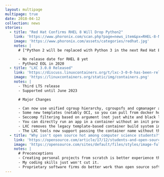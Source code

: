 ```yaml
---
layout: multipage
multipage: true
date: 2018-04-12
collection: news
stories:
  - title: "Red Hat Confirms RHEL 8 Will Drop Python2"
    link: 'https://www.phoronix.com/scan.php?page=news_item&px=RHEL-8-No-Python-2'
    image: 'https://www.phoronix.com/assets/categories/redhat.jpg'
    notes: |
      # ["Python 2 will be replaced with Python 3 in the next Red Hat Enterprise Linux (RHEL) major release."](https://access.redhat.com/documentation/en-us/red_hat_enterprise_linux/7/html/7.5_release_notes/chap-red_hat_enterprise_linux-7.5_release_notes-deprecated_functionality)

      - No release date for RHEL 8 yet
      - Python2 EOL in 2020
  - title: "LXC 3.0.0 Released"
    link: 'https://discuss.linuxcontainers.org/t/lxc-3-0-0-has-been-released/1449'
    image: 'https://linuxcontainers.org/static/img/containers.png'
    notes: |
      - Third LTS release
      - Supported until June 2023

      # Major Changes

      - Can now use unified cgroup hierarchy, cgroupsfs and cgmanager are deprecated
      - Some new templates (notably OCI, so you can pull from docker hub)
      - Seccomp filtering based on argument (not just white and black lists anymore!)
      - You can directly run an app in a container without an init process in between
      - LXC removes the legacy template-based container build system in favor of the new project [distrobuilder](https://github.com/lxc/distrobuilder). For detailed information you can read this [blogpost](https://brauner.github.io/2018/02/27/lxc-removes-legacy-template-build-system.html).
      - The LXC tools now support passing the container name without the -n command line flag
  - title: "Why isn't open source hot among computer science students?"
    link: 'https://opensource.com/article/17/12/students-and-open-source-3-common-preconceptions'
    image: 'https://opensource.com/sites/default/files/styles/image-full-size/public/lead-images/EDU_OSDC_OpenClass_520x292_FINAL_JD.png'
    notes: |
      # Preconceptions
      - Creating personal projects from scratch is better experience than contributing to an existing open source project.
      - My coding skills just won't cut it.
      - Proprietary software firms do better work than open source software organizations.
---
```

